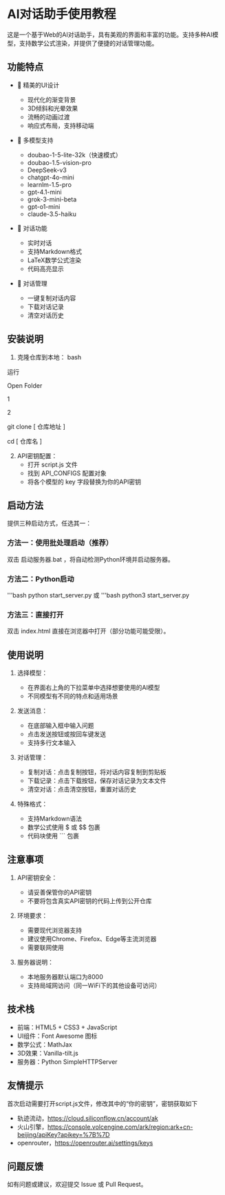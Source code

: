# AI对话助手使用教程
这是一个基于Web的AI对话助手，具有美观的界面和丰富的功能。支持多种AI模型，支持数学公式渲染，并提供了便捷的对话管理功能。

## 功能特点
- 🎨 精美的UI设计
  
  - 现代化的渐变背景
  - 3D倾斜和光晕效果
  - 流畅的动画过渡
  - 响应式布局，支持移动端
- 🤖 多模型支持
  
  - doubao-1-5-lite-32k（快速模式）
  - doubao-1.5-vision-pro
  - DeepSeek-v3
  - chatgpt-4o-mini
  - learnlm-1.5-pro
  - gpt-4.1-mini
  - grok-3-mini-beta
  - gpt-o1-mini
  - claude-3.5-haiku
- 📝 对话功能
  
  - 实时对话
  - 支持Markdown格式
  - LaTeX数学公式渲染
  - 代码高亮显示
- 💾 对话管理
  
  - 一键复制对话内容
  - 下载对话记录
  - 清空对话历史
## 安装说明
1. 克隆仓库到本地：
bash

运行

Open Folder

1

2

git clone [ 仓库地址 ]

cd [ 仓库名 ]

2. API密钥配置：
   - 打开 script.js 文件
   - 找到 API_CONFIGS 配置对象
   - 将各个模型的 key 字段替换为你的API密钥
## 启动方法
提供三种启动方式，任选其一：

### 方法一：使用批处理启动（推荐）
双击 启动服务器.bat ，将自动检测Python环境并启动服务器。

### 方法二：Python启动

'''bash
python start_server.py
或
'''bash
python3 start_server.py

### 方法三：直接打开
双击 index.html 直接在浏览器中打开（部分功能可能受限）。

## 使用说明
1. 选择模型：
   
   - 在界面右上角的下拉菜单中选择想要使用的AI模型
   - 不同模型有不同的特点和适用场景
2. 发送消息：
   
   - 在底部输入框中输入问题
   - 点击发送按钮或按回车键发送
   - 支持多行文本输入
3. 对话管理：
   
   - 复制对话：点击复制按钮，将对话内容复制到剪贴板
   - 下载记录：点击下载按钮，保存对话记录为文本文件
   - 清空对话：点击清空按钮，重置对话历史
4. 特殊格式：
   
   - 支持Markdown语法
   - 数学公式使用 $ 或 $$ 包裹
   - 代码块使用 ``` 包裹
## 注意事项
1. API密钥安全：
   
   - 请妥善保管你的API密钥
   - 不要将包含真实API密钥的代码上传到公开仓库
2. 环境要求：
   
   - 需要现代浏览器支持
   - 建议使用Chrome、Firefox、Edge等主流浏览器
   - 需要联网使用
3. 服务器说明：
   
   - 本地服务器默认端口为8000
   - 支持局域网访问（同一WiFi下的其他设备可访问）
## 技术栈
- 前端：HTML5 + CSS3 + JavaScript
- UI组件：Font Awesome 图标
- 数学公式：MathJax
- 3D效果：Vanilla-tilt.js
- 服务器：Python SimpleHTTPServer
## 友情提示
首次启动需要打开script.js文件，修改其中的“你的密钥”，密钥获取如下
- 轨迹流动，https://cloud.siliconflow.cn/account/ak
- 火山引擎，https://console.volcengine.com/ark/region:ark+cn-beijing/apiKey?apikey=%7B%7D
- openrouter，https://openrouter.ai/settings/keys

## 问题反馈
如有问题或建议，欢迎提交 Issue 或 Pull Request。
